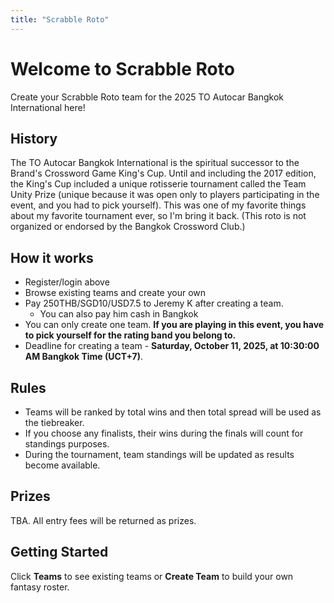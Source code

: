 ```yaml
---
title: "Scrabble Roto"
---
```


# Welcome to Scrabble Roto

Create your Scrabble Roto team for the 2025 TO Autocar Bangkok International here!

## History
The TO Autocar Bangkok International is the spiritual successor to the Brand's Crossword Game King's Cup. Until and including the 2017 edition, the King's Cup included a unique rotisserie tournament called the Team Unity Prize (unique because it was open only to players participating in the event, and you had to pick yourself). This was one of my favorite things about my favorite tournament ever, so I'm bring it back. (This roto is not organized or endorsed by the Bangkok Crossword Club.)

## How it works
- Register/login above
- Browse existing teams and create your own
- Pay 250THB/SGD10/USD7.5 to Jeremy K after creating a team. 
    - You can also pay him cash in Bangkok
- You can only create one team. **If you are playing in this event, you have to pick yourself for the rating band you belong to.**
- Deadline for creating a team - **Saturday, October 11, 2025, at 10:30:00 AM Bangkok Time (UCT+7)**.

## Rules
- Teams will be ranked by total wins and then total spread will be used as the tiebreaker.
- If you choose any finalists, their wins during the finals will count for standings purposes.
- During the tournament, team standings will be updated as results become available.

## Prizes

TBA. All entry fees will be returned as prizes.

<!--
With 72 teams:

| Place | Prize |
|-------|-------|
| 1st   | $400  |
| 2nd   | $260  |
| 3rd   | $190  |
| 4th   | $140  |
| 5th   | $110  |
| 6th   | $85   |
| 7th   | $65   |
| 8th   | $40   |
| 9th   | $20   |
-->

## Getting Started
Click **Teams** to see existing teams or **Create Team** to build your own fantasy roster.
